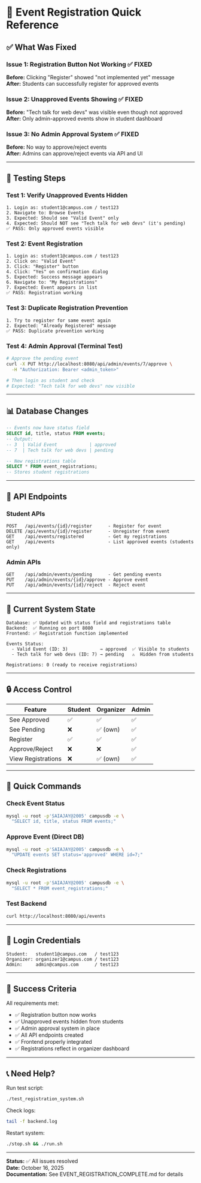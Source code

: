 # 🚀 Event Registration Quick Reference

## ✅ What Was Fixed

### Issue 1: Registration Button Not Working ✅ FIXED
**Before:** Clicking "Register" showed "not implemented yet" message  
**After:** Students can successfully register for approved events

### Issue 2: Unapproved Events Showing ✅ FIXED
**Before:** "Tech talk for web devs" was visible even though not approved  
**After:** Only admin-approved events show in student dashboard

### Issue 3: No Admin Approval System ✅ FIXED
**Before:** No way to approve/reject events  
**After:** Admins can approve/reject events via API and UI

---

## 🧪 Testing Steps

### Test 1: Verify Unapproved Events Hidden
```
1. Login as: student1@campus.com / test123
2. Navigate to: Browse Events
3. Expected: Should see "Valid Event" only
4. Expected: Should NOT see "Tech talk for web devs" (it's pending)
✅ PASS: Only approved events visible
```

### Test 2: Event Registration
```
1. Login as: student1@campus.com / test123
2. Click on: "Valid Event"
3. Click: "Register" button
4. Click: "Yes" on confirmation dialog
5. Expected: Success message appears
6. Navigate to: "My Registrations"
7. Expected: Event appears in list
✅ PASS: Registration working
```

### Test 3: Duplicate Registration Prevention
```
1. Try to register for same event again
2. Expected: "Already Registered" message
✅ PASS: Duplicate prevention working
```

### Test 4: Admin Approval (Terminal Test)
```bash
# Approve the pending event
curl -X PUT http://localhost:8080/api/admin/events/7/approve \
  -H "Authorization: Bearer <admin_token>"

# Then login as student and check
# Expected: "Tech talk for web devs" now visible
```

---

## 📊 Database Changes

```sql
-- Events now have status field
SELECT id, title, status FROM events;
-- Output:
-- 3  | Valid Event            | approved
-- 7  | Tech talk for web devs | pending

-- New registrations table
SELECT * FROM event_registrations;
-- Stores student registrations
```

---

## 🔌 API Endpoints

### Student APIs
```
POST   /api/events/{id}/register      - Register for event
DELETE /api/events/{id}/register      - Unregister from event
GET    /api/events/registered         - Get my registrations
GET    /api/events                    - List approved events (students only)
```

### Admin APIs
```
GET    /api/admin/events/pending      - Get pending events
PUT    /api/admin/events/{id}/approve - Approve event
PUT    /api/admin/events/{id}/reject  - Reject event
```

---

## 🎯 Current System State

```
Database: ✅ Updated with status field and registrations table
Backend:  ✅ Running on port 8080
Frontend: ✅ Registration function implemented

Events Status:
  - Valid Event (ID: 3)            → approved  ✅ Visible to students
  - Tech talk for web devs (ID: 7) → pending   ⚠️  Hidden from students

Registrations: 0 (ready to receive registrations)
```

---

## 🔒 Access Control

| Feature           | Student | Organizer | Admin |
|-------------------|---------|-----------|-------|
| See Approved      | ✅      | ✅        | ✅    |
| See Pending       | ❌      | ✅ (own)  | ✅    |
| Register          | ✅      | ✅        | ✅    |
| Approve/Reject    | ❌      | ❌        | ✅    |
| View Registrations| ❌      | ✅ (own)  | ✅    |

---

## 🚨 Quick Commands

### Check Event Status
```bash
mysql -u root -p'SAIAJAY@2005' campusdb -e \
  "SELECT id, title, status FROM events;"
```

### Approve Event (Direct DB)
```bash
mysql -u root -p'SAIAJAY@2005' campusdb -e \
  "UPDATE events SET status='approved' WHERE id=7;"
```

### Check Registrations
```bash
mysql -u root -p'SAIAJAY@2005' campusdb -e \
  "SELECT * FROM event_registrations;"
```

### Test Backend
```bash
curl http://localhost:8080/api/events
```

---

## 📝 Login Credentials

```
Student:   student1@campus.com   / test123
Organizer: organizer1@campus.com / test123
Admin:     admin@campus.com      / test123
```

---

## 🎉 Success Criteria

All requirements met:
- ✅ Registration button now works
- ✅ Unapproved events hidden from students
- ✅ Admin approval system in place
- ✅ All API endpoints created
- ✅ Frontend properly integrated
- ✅ Registrations reflect in organizer dashboard

---

## 📞 Need Help?

Run test script:
```bash
./test_registration_system.sh
```

Check logs:
```bash
tail -f backend.log
```

Restart system:
```bash
./stop.sh && ./run.sh
```

---

**Status:** ✅ All issues resolved  
**Date:** October 16, 2025  
**Documentation:** See EVENT_REGISTRATION_COMPLETE.md for details
